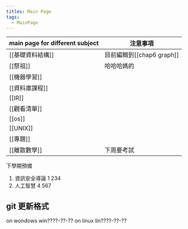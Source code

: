```yaml
---
titles: Main Page
tags:
  - MainPage
---
```


| main page for different subject | 注意事項                 |
| ------------------------------- | -------------------- |
| [[基礎資料結構]]                      | 目前編輯到[[chap6 graph]] |
| [[祭祖]]                          | 哈哈哈媽的                |
| [[機器學習]]                        |                      |
| [[資料庫課程]]                       |                      |
| [[IR]]                          |                      |
| [[觀看清單]]                        |                      |
| [[os]]                          |                      |
| [[UNIX]]                        |                      |
| [[專題]]                          |                      |
| [[離散數學]]                        | 下周要考試                |

下學期預備
1. 資訊安全導論 1 234
2. 人工智慧 4 567

## git 更新格式
on wondows 
win????-??-??
on linux
lin????-??-??